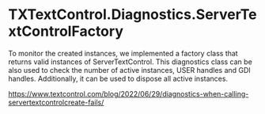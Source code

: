 # TXTextControl.Diagnostics.ServerTextControlFactory
To monitor the created instances, we implemented a factory class that returns valid instances of ServerTextControl. This diagnostics class can be also used to check the number of active instances, USER handles and GDI handles. Additionally, it can be used to dispose all active instances.

https://www.textcontrol.com/blog/2022/06/29/diagnostics-when-calling-servertextcontrolcreate-fails/
